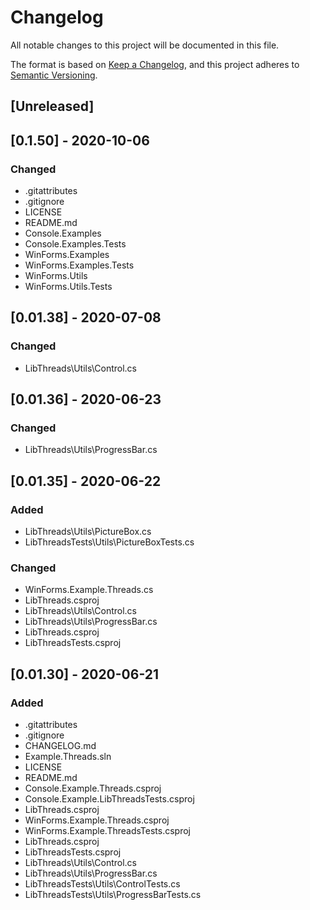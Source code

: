 ﻿# Changelog
All notable changes to this project will be documented in this file.

The format is based on [Keep a Changelog](https://keepachangelog.com/en/1.0.0/),
and this project adheres to [Semantic Versioning](https://semver.org/spec/v2.0.0.html).

## [Unreleased]

## [0.1.50] - 2020-10-06
### Changed
- .gitattributes
- .gitignore
- LICENSE
- README.md
- Console.Examples
- Console.Examples.Tests
- WinForms.Examples
- WinForms.Examples.Tests
- WinForms.Utils
- WinForms.Utils.Tests

## [0.01.38] - 2020-07-08
### Changed
- LibThreads\Utils\Control.cs

## [0.01.36] - 2020-06-23
### Changed
- LibThreads\Utils\ProgressBar.cs

## [0.01.35] - 2020-06-22
### Added
- LibThreads\Utils\PictureBox.cs
- LibThreadsTests\Utils\PictureBoxTests.cs
### Changed
-  WinForms.Example.Threads.cs
- LibThreads.csproj
- LibThreads\Utils\Control.cs
- LibThreads\Utils\ProgressBar.cs
- LibThreads.csproj
- LibThreadsTests.csproj

## [0.01.30] - 2020-06-21
### Added
- .gitattributes
- .gitignore
- CHANGELOG.md
- Example.Threads.sln
- LICENSE
- README.md
- Console.Example.Threads.csproj
- Console.Example.LibThreadsTests.csproj
- LibThreads.csproj
- WinForms.Example.Threads.csproj
- WinForms.Example.ThreadsTests.csproj
- LibThreads.csproj
- LibThreadsTests.csproj
- LibThreads\Utils\Control.cs
- LibThreads\Utils\ProgressBar.cs
- LibThreadsTests\Utils\ControlTests.cs
- LibThreadsTests\Utils\ProgressBarTests.cs
